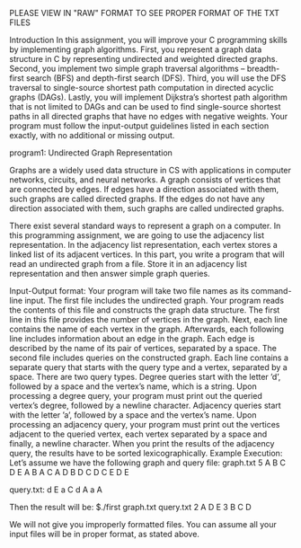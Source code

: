PLEASE VIEW IN "RAW" FORMAT TO SEE PROPER FORMAT OF THE TXT FILES


Introduction
In this assignment, you will improve your C programming skills by implementing graph algorithms.
First, you represent a graph data structure in C by representing undirected and weighted directed
graphs. Second, you implement two simple graph traversal algorithms – breadth-first search (BFS)
and depth-first search (DFS). Third, you will use the DFS traversal to single-source shortest path
computation in directed acyclic graphs (DAGs). Lastly, you will implement Dijkstra’s shortest
path algorithm that is not limited to DAGs and can be used to find single-source shortest paths
in all directed graphs that have no edges with negative weights. Your program must follow the
input-output guidelines listed in each section exactly, with no additional or missing output.



program1: Undirected Graph Representation


Graphs are a widely used data structure in CS with applications in computer networks, circuits,
and neural networks. A graph consists of vertices that are connected by edges. If edges have a
direction associated with them, such graphs are called directed graphs. If the edges do not have
any direction associated with them, such graphs are called undirected graphs.


There exist several standard ways to represent a graph on a computer. In this programming assignment, we are going to use the adjacency list representation. 
In the adjacency list representation, each vertex stores a linked list of its adjacent vertices. 
In this part, you write a program that will read an undirected graph from a file. Store it in an
adjacency list representation and then answer simple graph queries.




Input-Output format: Your program will take two file names as its command-line input. The
first file includes the undirected graph. Your program reads the contents of this file and constructs
the graph data structure. The first line in this file provides the number of vertices in the graph.
Next, each line contains the name of each vertex in the graph. Afterwards, each following line
includes information about an edge in the graph. Each edge is described by the name of its pair of
vertices, separated by a space.
The second file includes queries on the constructed graph. Each line contains a separate query that
starts with the query type and a vertex, separated by a space. There are two query types. Degree
queries start with the letter ’d’, followed by a space and the vertex’s name, which is a string. Upon
processing a degree query, your program must print out the queried vertex’s degree, followed by a
newline character. Adjacency queries start with the letter ’a’, followed by a space and the vertex’s
name. Upon processing an adjacency query, your program must print out the vertices adjacent to
the queried vertex, each vertex separated by a space and finally, a newline character. When you
print the results of the adjacency query, the results have to be sorted lexicographically.
Example Execution:
Let’s assume we have the following graph and query file:
graph.txt
5
A
B
C
D
E
A B
A C
A D
B D
C D
C E
D E

query.txt:
d E
a C
d A
a A

Then the result will be:
$./first graph.txt query.txt
2
A D E
3
B C D

We will not give you improperly formatted files. You can assume all your input files will be in
proper format, as stated above.
